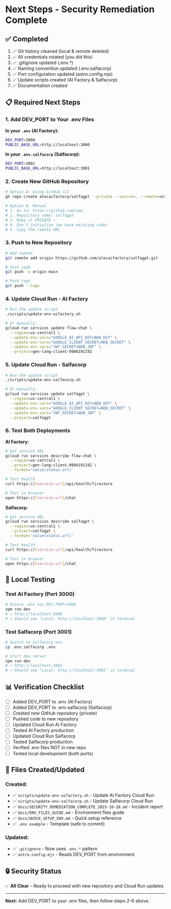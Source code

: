 # Next Steps - Security Remediation Complete

## ✅ Completed

1. ✅ Git history cleaned (local & remote deleted)
2. ✅ All credentials rotated (you did this)
3. ✅ .gitignore updated (.env.*)
4. ✅ Naming convention updated (.env.salfacorp)
5. ✅ Port configuration updated (astro.config.mjs)
6. ✅ Update scripts created (AI Factory & Salfacorp)
7. ✅ Documentation created

## 📋 Required Next Steps

### 1. Add DEV_PORT to Your .env Files

**In your `.env` (AI Factory):**
```bash
DEV_PORT=3000
PUBLIC_BASE_URL=http://localhost:3000
```

**In your `.env.salfacorp` (Salfacorp):**
```bash
DEV_PORT=3001
PUBLIC_BASE_URL=http://localhost:3001
```

### 2. Create New GitHub Repository

```bash
# Option A: Using GitHub CLI
gh repo create alecaifactory/salfagpt --private --source=. --remote=origin

# Option B: Manual
# 1. Go to: https://github.com/new
# 2. Repository name: salfagpt
# 3. Make it PRIVATE ✅
# 4. Don't initialize (we have existing code)
# 5. Copy the remote URL
```

### 3. Push to New Repository

```bash
# Add remote
git remote add origin https://github.com/alecaifactory/salfagpt.git

# Push code
git push -u origin main

# Push tags
git push --tags
```

### 4. Update Cloud Run - AI Factory

```bash
# Run the update script
./scripts/update-env-aifactory.sh

# Or manually:
gcloud run services update flow-chat \
  --region=us-central1 \
  --update-env-vars="GOOGLE_AI_API_KEY=NEW_KEY" \
  --update-env-vars="GOOGLE_CLIENT_SECRET=NEW_SECRET" \
  --update-env-vars="JWT_SECRET=NEW_JWT" \
  --project=gen-lang-client-0986191192
```

### 5. Update Cloud Run - Salfacorp

```bash
# Run the update script
./scripts/update-env-salfacorp.sh

# Or manually:
gcloud run services update salfagpt \
  --region=us-central1 \
  --update-env-vars="GOOGLE_AI_API_KEY=NEW_KEY" \
  --update-env-vars="GOOGLE_CLIENT_SECRET=NEW_SECRET" \
  --update-env-vars="JWT_SECRET=NEW_JWT" \
  --project=salfagpt
```

### 6. Test Both Deployments

**AI Factory:**
```bash
# Get service URL
gcloud run services describe flow-chat \
  --region=us-central1 \
  --project=gen-lang-client-0986191192 \
  --format='value(status.url)'

# Test health
curl https://[service-url]/api/health/firestore

# Test in browser
open https://[service-url]/chat
```

**Salfacorp:**
```bash
# Get service URL
gcloud run services describe salfagpt \
  --region=us-central1 \
  --project=salfagpt \
  --format='value(status.url)'

# Test health
curl https://[service-url]/api/health/firestore

# Test in browser
open https://[service-url]/chat
```

## 🧪 Local Testing

### Test AI Factory (Port 3000)
```bash
# Ensure .env has DEV_PORT=3000
npm run dev
# → http://localhost:3000
# → Should see "Local: http://localhost:3000" in terminal
```

### Test Salfacorp (Port 3001)
```bash
# Switch to Salfacorp env
cp .env.salfacorp .env

# Start dev server
npm run dev
# → http://localhost:3001
# → Should see "Local: http://localhost:3001" in terminal
```

## 📊 Verification Checklist

- [ ] Added DEV_PORT to .env (AI Factory)
- [ ] Added DEV_PORT to .env.salfacorp (Salfacorp)
- [ ] Created new GitHub repository (private)
- [ ] Pushed code to new repository
- [ ] Updated Cloud Run AI Factory
- [ ] Tested AI Factory production
- [ ] Updated Cloud Run Salfacorp
- [ ] Tested Salfacorp production
- [ ] Verified .env files NOT in new repo
- [ ] Tested local development (both ports)

## 🎯 Files Created/Updated

### Created:
- ✅ `scripts/update-env-aifactory.sh` - Update AI Factory Cloud Run
- ✅ `scripts/update-env-salfacorp.sh` - Update Salfacorp Cloud Run
- ✅ `docs/SECURITY_REMEDIATION_COMPLETE_2025-10-20.md` - Incident report
- ✅ `docs/ENV_FILES_GUIDE.md` - Environment files guide
- ✅ `docs/QUICK_SETUP_ENV.md` - Quick setup reference
- ✅ `.env.example` - Template (safe to commit)

### Updated:
- ✅ `.gitignore` - Now uses `.env.*` pattern
- ✅ `astro.config.mjs` - Reads DEV_PORT from environment

## 🔒 Security Status

✅ **All Clear** - Ready to proceed with new repository and Cloud Run updates

---

**Next:** Add DEV_PORT to your .env files, then follow steps 2-6 above.
